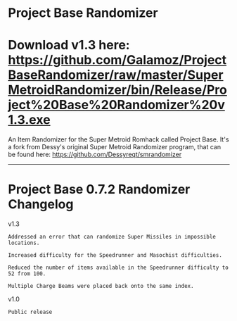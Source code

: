 # Project Base Randomizer
# Download v1.3 here: https://github.com/Galamoz/ProjectBaseRandomizer/raw/master/SuperMetroidRandomizer/bin/Release/Project%20Base%20Randomizer%20v1.3.exe

An Item Randomizer for the Super Metroid Romhack called Project Base.
It's a fork from Dessy's original Super Metroid Randomizer program, that can be found here: https://github.com/Dessyreqt/smrandomizer

----------------------------------------------
# Project Base 0.7.2 Randomizer Changelog

v1.3

	Addressed an error that can randomize Super Missiles in impossible locations.
	
	Increased difficulty for the Speedrunner and Masochist difficulties.
	
	Reduced the number of items available in the Speedrunner difficulty to 52 from 100.
	
	Multiple Charge Beams were placed back onto the same index.
	
  
v1.0

	Public release
